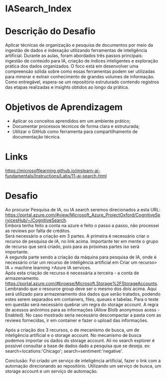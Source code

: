 # IASearch_Index

# Descrição do Desafio
Aplicar técnicas de organização e pesquisa de documentos por meio da ingestão de dados e indexação utilizando ferramentas de inteligência artificial. Durante as aulas, foram abordados três passos principais: ingestão de conteúdo para IA, criação de índices inteligentes e exploração prática dos dados organizados. O foco está em desenvolver uma compreensão sólida sobre como essas ferramentas podem ser utilizadas para minerar e extrair conhecimento de grandes volumes de informação. Como entregável, espera-se um repositório estruturado contendo registros das etapas realizadas e insights obtidos ao longo da prática.

# Objetivos de Aprendizagem 
- Aplicar os conceitos aprendidos em um ambiente prático;  
- Documentar processos técnicos de forma clara e estruturada;   
- Utilizar o GitHub como ferramenta para compartilhamento de documentação técnica.   

# Links
https://microsoftlearning.github.io/mslearn-ai-fundamentals/Instructions/Labs/11-ai-search.html

# Desafio
Ao procurar Pesquisa de IA, ou IA search seremos direcionados a esta URL: https://portal.azure.com/#view/Microsoft_Azure_ProjectOxford/CognitiveServicesHub/~/CognitiveSearch.  
Embora tenha feito a conta na azure e feito o passo a passo, não processei as reviews por falta de créditos.  
Será necessário a criação em 3 partes. A primeira é necessário criar o recurso de pesquisa de IA, no link acima. Importante ter em mente o grupo de recurso que será criado, pois para as próximas partes iso será importante.    
A segunda parte sendo a criação da máquina para pesquisa de IA, onde é necessário criar um recurso de inteligência artificial em Criar um recurso> IA + machine learning >Azure IA services.  
Após esta criação de recurso é necessária a terceira - a conta de armazenamento. https://portal.azure.com/#browse/Microsoft.Storage%2FStorageAccounts. Lembrando que o resource group deve ser o mesmo dos dois acima. Aqui será utilizado para armazenamento dos dados que serão tratados, podendo estes serem separados em containers, files, queues e tabelas.  Para o teste em questão será necessário quebrar um regra do storage account. A regra de acessos anônimos para as informações (Allow Blolb anonymous acess - Enabled). No caso mostrado seria necessário descompactar a pasta com as reviews fornecidas, ir em container e fazer o upload das informações.  

Após a criação dos 3 recursos, o de mecanismo de busca, um de inteligência artificial e o storage account. No mecanismo de busca podemos importar os dados do storage account. Ali no search explorer é possível consultar a base de dados dado a pesquisa que se deseja. ex: search=locations:'Chicago'; search=sentiment:'negative'.  

Conclusão: Foi criado um serviço de inteligência artificial, fazer o link com a automação direcionando ao repositório. Utilizando um serviço de busca, um storage account e um serviço de automação.


